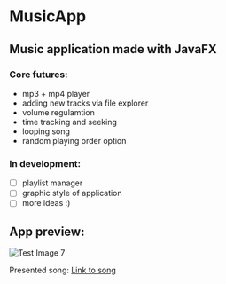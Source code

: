 # MusicApp
## Music application made with JavaFX

### Core futures:
- mp3 + mp4 player
- adding new tracks via file explorer
- volume regulamtion
- time tracking and seeking
- looping song
- random playing order option

### In development:
- [ ] playlist manager
- [ ] graphic style of application
- [ ] more ideas :)

## App preview:

![Test Image 7](https://user-images.githubusercontent.com/79639840/117154095-d640e980-adbb-11eb-829c-e58b06c1078b.png)

Presented song: [Link to song](https://www.youtube.com/watch?v=cMg8KaMdDYo&t)
